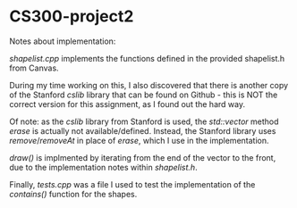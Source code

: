 # CS300-project2

Notes about implementation:

*shapelist.cpp* implements the functions defined in the provided shapelist.h from Canvas.

During my time working on this, I also discovered that there is another copy of the Stanford *cslib* library that can be found on Github - this is NOT the correct version for this assignment, as I found out the hard way.

Of note: as the *cslib* library from Stanford is used, the *std::vector* method *erase* is actually not available/defined. Instead, the Stanford library uses *remove*/*removeAt* in place of *erase*, which I use in the implementation.

*draw()* is implmented by iterating from the end of the vector to the front, due to the implementation notes within *shapelist.h*.

Finally, *tests.cpp* was a file I used to test the implementation of the *contains()* function for the shapes.